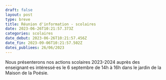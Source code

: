 ```yaml
---
draft: false
layout: post
type: breve
title: Réunion d'information - scolaires
date: 2023-06-26T10:21:57.373Z
categories: scolaires
date_debut: 2023-06-26T10:21:57.456Z
date_fin: 2023-09-06T10:21:57.502Z
dates_publiees: 26/06/2023
---
```

Nous présenterons nos actions scolaires 2023-2024 auprès des enseignant·es intéressé·es le 6 septembre de 14h à 16h dans le jardin de la Maison de la Poésie.